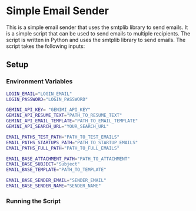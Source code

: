 # Simple Email Sender

This is a simple email sender that uses the smtplib library to send emails. It is a simple script that can be used to send emails to multiple recipients. The script is written in Python and uses the smtplib library to send emails. The script takes the following inputs:

## Setup

### Environment Variables

```bash
LOGIN_EMAIL="LOGIN_EMAIL"
LOGIN_PASSWORD="LOGIN_PASSWORD"

GEMINI_API_KEY= "GENIMI_API_KEY"
GEMINI_API_RESUME_TEXT="PATH_TO_RESUME_TEXT"
GEMINI_API_EMAIL_TEMPLATE="PATH_TO_EMAIL_TEMPLATE"
GEMINI_API_SEARCH_URL="YOUR_SEARCH_URL"

EMAIL_PATHS_TEST_PATH="PATH_TO_TEST_EMAILS"
EMAIL_PATHS_STARTUPS_PATH="PATH_TO_STARTUP_EMAILS"
EMAIL_PATHS_FULL_PATH="PATH_TO_FULL_EMAILS"

EMAIL_BASE_ATTACHMENT_PATH="PATH_TO_ATTACHMENT"
EMAIL_BASE_SUBJECT="Subject"
EMAIL_BASE_TEMPLATE="PATH_TO_TEMPLATE"

EMAIL_BASE_SENDER_EMAIL="SENDER_EMAIL"
EMAIL_BASE_SENDER_NAME="SENDER_NAME"
```

### Running the Script
